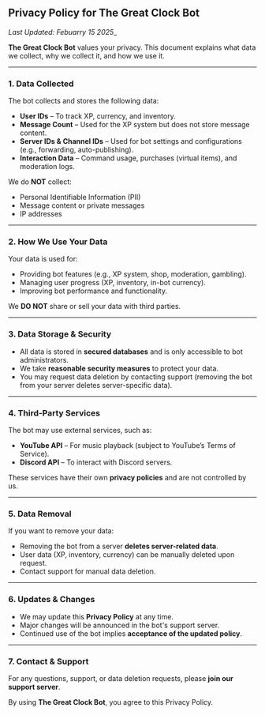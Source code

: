 ## **Privacy Policy for The Great Clock Bot**  

_Last Updated: Febuarry 15 2025__  

**The Great Clock Bot** values your privacy. This document explains what data we collect, why we collect it, and how we use it.  

---

### **1. Data Collected**  
The bot collects and stores the following data:  
- **User IDs** – To track XP, currency, and inventory.  
- **Message Count** – Used for the XP system but does not store message content.  
- **Server IDs & Channel IDs** – Used for bot settings and configurations (e.g., forwarding, auto-publishing).  
- **Interaction Data** – Command usage, purchases (virtual items), and moderation logs.  

We do **NOT** collect:  
- Personal Identifiable Information (PII)  
- Message content or private messages  
- IP addresses  

---

### **2. How We Use Your Data**  
Your data is used for:  
- Providing bot features (e.g., XP system, shop, moderation, gambling).  
- Managing user progress (XP, inventory, in-bot currency).  
- Improving bot performance and functionality.  

We **DO NOT** share or sell your data with third parties.  

---

### **3. Data Storage & Security**  
- All data is stored in **secured databases** and is only accessible to bot administrators.  
- We take **reasonable security measures** to protect your data.  
- You may request data deletion by contacting support (removing the bot from your server deletes server-specific data).  

---

### **4. Third-Party Services**  
The bot may use external services, such as:  
- **YouTube API** – For music playback (subject to YouTube’s Terms of Service).  
- **Discord API** – To interact with Discord servers.  

These services have their own **privacy policies** and are not controlled by us.  

---

### **5. Data Removal**  
If you want to remove your data:  
- Removing the bot from a server **deletes server-related data**.  
- User data (XP, inventory, currency) can be manually deleted upon request.  
- Contact support for manual data deletion.  

---

### **6. Updates & Changes**  
- We may update this **Privacy Policy** at any time.  
- Major changes will be announced in the bot's support server.  
- Continued use of the bot implies **acceptance of the updated policy**.  

---

### **7. Contact & Support**  
For any questions, support, or data deletion requests, please **join our support server**.  

By using **The Great Clock Bot**, you agree to this Privacy Policy.
